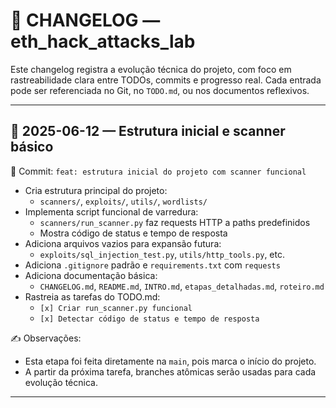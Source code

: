 # 📘 CHANGELOG — eth_hack_attacks_lab

Este changelog registra a evolução técnica do projeto, com foco em rastreabilidade clara entre TODOs, commits e progresso real. Cada entrada pode ser referenciada no Git, no `TODO.md`, ou nos documentos reflexivos.

---

## 📅 2025-06-12 — Estrutura inicial e scanner básico

🔁 Commit: `feat: estrutura inicial do projeto com scanner funcional`

- Cria estrutura principal do projeto:
  - `scanners/`, `exploits/`, `utils/`, `wordlists/`
- Implementa script funcional de varredura:
  - `scanners/run_scanner.py` faz requests HTTP a paths predefinidos
  - Mostra código de status e tempo de resposta
- Adiciona arquivos vazios para expansão futura:
  - `exploits/sql_injection_test.py`, `utils/http_tools.py`, etc.
- Adiciona `.gitignore` padrão e `requirements.txt` com `requests`
- Adiciona documentação básica:
  - `CHANGELOG.md`, `README.md`, `INTRO.md`, `etapas_detalhadas.md`, `roteiro.md`  
- Rastreia as tarefas do TODO.md:
  - `[x] Criar run_scanner.py funcional`
  - `[x] Detectar código de status e tempo de resposta`

✍️ Observações:
- Esta etapa foi feita diretamente na `main`, pois marca o início do projeto.
- A partir da próxima tarefa, branches atômicas serão usadas para cada evolução técnica.

---

